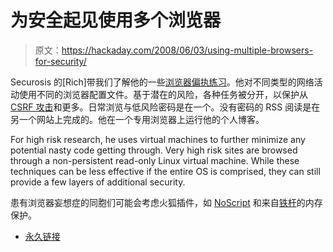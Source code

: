 # 为安全起见使用多个浏览器

> 原文：<https://hackaday.com/2008/06/03/using-multiple-browsers-for-security/>

Securosis 的[Rich]带我们了解他的一些[浏览器偏执练习](http://securosis.com/2008/06/03/making-the-move-to-multiple-browsers/)。他对不同类型的网络活动使用不同的浏览器配置文件。基于潜在的风险，各种任务被分开，以保护从 [CSRF 攻击](http://en.wikipedia.org/wiki/Cross-site_request_forgery)和更多。日常浏览与低风险密码是在一个。没有密码的 RSS 阅读是在另一个网站上完成的。他在一个专用浏览器上运行他的个人博客。

For high risk research, he uses virtual machines to further minimize any potential nasty code getting through. Very high risk sites are browsed through a non-persistent read-only Linux virtual machine. While these techniques can be less effective if the entire OS is comprised, they can still provide a few layers of additional security.

患有浏览器妄想症的同胞们可能会考虑火狐插件，如 [NoScript](https://addons.mozilla.org/en-US/firefox/addon/722) 和来自[铁杆](http://diehard-software.org/)的内存保护。

*   [永久链接](http://securosis.com/2008/06/03/making-the-move-to-multiple-browsers/)